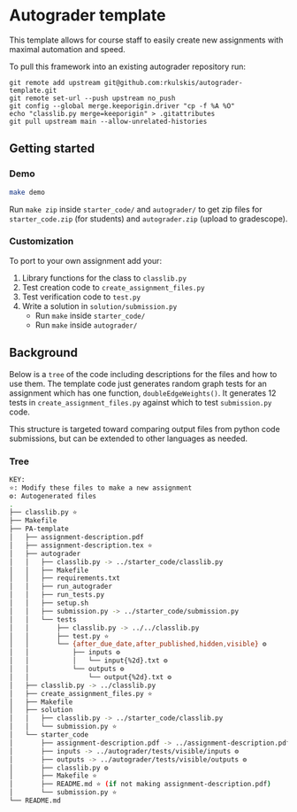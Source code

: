 # Autograder template
This template allows for course staff to easily create new assignments with 
maximal automation and speed.

To pull this framework into an existing autograder repository run:
```
git remote add upstream git@github.com:rkulskis/autograder-template.git
git remote set-url --push upstream no_push
git config --global merge.keeporigin.driver "cp -f %A %O"
echo "classlib.py merge=keeporigin" > .gitattributes
git pull upstream main --allow-unrelated-histories
```

## Getting started
### Demo
```bash
make demo
```

Run `make zip` inside `starter_code/` and `autograder/` to get zip files for 
`starter_code.zip` (for students) and `autograder.zip` (upload to gradescope).

### Customization
To port to your own assignment add your:
1. Library functions for the class to `classlib.py`
2. Test creation code to `create_assignment_files.py`
2. Test verification code to `test.py`
3. Write a solution in `solution/submission.py`
   * Run `make` inside `starter_code/`
   * Run `make` inside `autograder/`

## Background
Below is a `tree` of the code including descriptions for the files and how to use
them. The template code just generates random graph tests for an assignment
which has one function, `doubleEdgeWeights()`. It generates 12 tests in
`create_assignment_files.py` against which to test `submission.py` code.

This structure is targeted toward comparing output files from python code
submissions, but can be extended to other languages as needed.
 
### Tree
```bash
KEY:
⭐: Modify these files to make a new assignment
⚙️: Autogenerated files
.
├── classlib.py ⭐
├── Makefile
├── PA-template
│   ├── assignment-description.pdf
│   ├── assignment-description.tex ⭐
│   ├── autograder
│   │   ├── classlib.py -> ../starter_code/classlib.py
│   │   ├── Makefile
│   │   ├── requirements.txt
│   │   ├── run_autograder
│   │   ├── run_tests.py
│   │   ├── setup.sh
│   │   ├── submission.py -> ../starter_code/submission.py
│   │   └── tests
│   │       ├── classlib.py -> ../../classlib.py
│   │       ├── test.py ⭐
│   │       └── {after_due_date,after_published,hidden,visible} ⚙️
│   │           ├── inputs ⚙️
│   │           │   └── input{%2d}.txt ⚙️
│   │           └── outputs ⚙️
│   │               └── output{%2d}.txt ⚙️
│   ├── classlib.py -> ../classlib.py
│   ├── create_assignment_files.py ⭐
│   ├── Makefile
│   ├── solution
│   │   ├── classlib.py -> ../starter_code/classlib.py
│   │   └── submission.py ⭐
│   └── starter_code
│       ├── assignment-description.pdf -> ../assignment-description.pdf
│       ├── inputs -> ../autograder/tests/visible/inputs ⚙️
│       ├── outputs -> ../autograder/tests/visible/outputs ⚙️
│       ├── classlib.py ⚙️
│       ├── Makefile ⭐
│       ├── README.md ⭐ (if not making assignment-description.pdf)
│       └── submission.py ⭐
└── README.md
```
